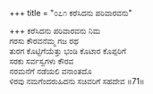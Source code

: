 +++
title = "೦೭೧ ಕರೆಸಿದನು ಪರಿವಾರವನು"

+++
ಕರೆಸಿದನು ಪರಿವಾರವನು ನಿಮ  
ಗರಸು ಕೌರವನೆಮ್ಮ ಗಜ ರಥ  
ತುರಗ ಕೊಟ್ಟಿಗೆಯೆತ್ತು ಭಂಡಿ ಕೊಟಾರ ಕೊಪ್ಪರಿಗೆ  
ಸರಕು ಸರ್ವಸ್ವಗಳು ಕೌರವ   
ನರಮನೆಗೆ ನಡೆಯಲಿ ವನಾಂತದೊ  
ಳಿರವು ನಮಗೆಂದರುಹಿದನು ಸಚಿವರಿಗೆ ಸಹದೇವ    ॥71॥